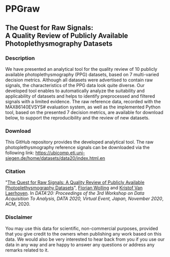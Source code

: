 # PPGraw
## The Quest for Raw Signals:<br>A Quality Review of Publicly Available Photoplethysmography Datasets

### Description
We have presented an analytical tool for the quality review of 10 publicly available photoplethysmography (PPG) datasets, based on 7 multi-varied decision metrics. Although all datasets were advertised to contain raw signals, the characteristics of the PPG data look quite diverse. Our developed tool enables to automatically analyze the suitability and applicability of datasets and helps to identify preprocessed and filtered signals with a limited evidence. The raw reference data, recorded with the MAX86140EVSYS# evaluation system, as well as the implemented Python tool, based on the presented 7 decision metrics, are available for download below, to support the reproducibility and the review of new datasets.

### Download
This GitHub repository provides the developed analytical tool.
The raw photoplethysmography reference signals can be downloaded via the following link:
https://ubicomp.eti.uni-siegen.de/home/datasets/data20/index.html.en

### Citation
"[The Quest for Raw Signals: A Quality Review of Publicly Available Photoplethysmography Datasets](https://ubicomp.eti.uni-siegen.de/home/datasets/data20/index.html.en)", [Florian Wolling](https://ubicomp.eti.uni-siegen.de/home/team/fwolling.html.en) and [Kristof Van Laerhoven](https://ubicomp.eti.uni-siegen.de/home/team/kristof.html.en). In *DATA'20: Proceedings of the 3rd Workshop on Data Acquisition To Analysis, DATA 2020, Virtual Event, Japan, November 2020*, ACM, 2020.

### Disclaimer
You may use this data for scientific, non-commercial purposes, provided that you give credit to the owners when publishing any work based on this data. We would also be very interested to hear back from you if you use our data in any way and are happy to answer any questions or address any remarks related to it.
